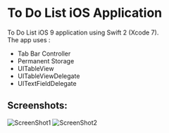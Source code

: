 # To Do List iOS Application  
  
To Do List iOS 9 application using Swift 2 (Xcode 7).  
The app uses :
- Tab Bar Controller
- Permanent Storage
- UITableView
- UITableViewDelegate
- UITextFieldDelegate
	
## Screenshots:

![ScreenShot1](https://raw.github.com/RedFish/ToDoList/master/Screenshots/Screenshot_1.png)
![ScreenShot2](https://raw.github.com/RedFish/ToDoList/master/Screenshots/Screenshot_2.png)